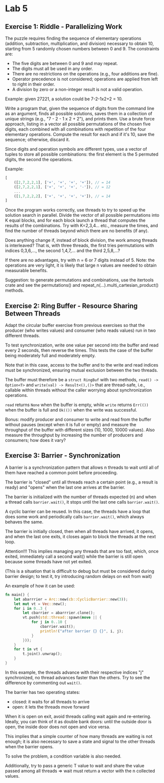 # Lab 5

## Exercise 1: Riddle - Parallelizing Work

The puzzle requires finding the sequence of elementary operations (addition, subtraction, multiplication, and division) necessary to obtain 10, starting from 5 randomly chosen numbers between 0 and 9. The constraints are:
- The five digits are between 0 and 9 and may repeat.
- The digits must all be used in any order.
- There are no restrictions on the operations (e.g., four additions are fine).
- Operator precedence is not considered; operations are applied from left to right in their order.
- A division by zero or a non-integer result is not a valid operation.

Example: given 27221, a solution could be 7-2-1x2+2 = 10.

Write a program that, given the sequence of digits from the command line as an argument, finds all possible solutions, saves them in a collection of unique strings (e.g., "7 - 2 - 1 x 2 + 2"), and prints them. Use a brute force approach, listing in a vector all possible permutations of the chosen five digits, each combined with all combinations with repetition of the four elementary operations. Compute the result for each and if it's 10, save the sequence; otherwise, discard it.

Since digits and operation symbols are different types, use a vector of tuples to store all possible combinations: the first element is the 5 permuted digits, the second the operations.

Example:
```rust
[
    ([2,7,2,2,1], ['+', '+', '+', '+']), // = 14
    ([2,7,2,2,1], ['+', '+', '+', '-']), // = 12
    ...
    ([1,7,2,2,2], ['+', '+', '+', '+']), // = 14
]
```

Once the program works correctly, use threads to try to speed up the solution search in parallel. Divide the vector of all possible permutations into K equal blocks, and for each block launch a thread that computes the results of the combinations. Try with K=2,3,4... etc., measure the times, and find the number of threads beyond which there are no benefits (if any).

Does anything change if, instead of block division, the work among threads is interleaved? That is, with three threads, the first tries permutations with indices 0,3,6,..., the second 1,4,7,... and the third 2,5,8,...?

If there are no advantages, try with n = 6 or 7 digits instead of 5. Note: the operations are very light, it is likely that large n values are needed to obtain measurable benefits.

Suggestion: to generate permutations and combinations, use the itertools crate and see the permutations() and repeat_n(...).multi_cartesian_product() methods.

## Exercise 2: Ring Buffer - Resource Sharing Between Threads

Adapt the circular buffer exercise from previous exercises so that the producer (who writes values) and consumer (who reads values) run in two different threads.

To test synchronization, write one value per second into the buffer and read every 2 seconds, then reverse the times. This tests the case of the buffer being moderately full and moderately empty.

Note that in this case, access to the buffer and to the write and read indices must be synchronized, ensuring mutual exclusion between the two threads.

The buffer must therefore be a `struct RingBuf` with two methods, `read() -> Option<T>` and `write(val) -> Result<(),()>` that are thread-safe, i.e., callable within threads without the caller worrying about synchronization operations.

`read` returns `None` when the buffer is empty, while `write` returns `Err(())` when the buffer is full and `Ok(())` when the write was successful.

Bonus: modify producer and consumer to write and read from the buffer without pauses (except when it is full or empty) and measure the throughput of the buffer with different sizes (10, 1000, 10000 values). Also measure the throughput by increasing the number of producers and consumers; how does it vary?

## Exercise 3: Barrier - Synchronization

A barrier is a synchronization pattern that allows n threads to wait until all of them have reached a common point before proceeding.

The barrier is "closed" until all threads reach a certain point (e.g., a result is ready) and "opens" when the last one arrives at the barrier.

The barrier is initialized with the number of threads expected (n) and when a thread calls `barrier.wait()`, it stops until the last one calls `barrier.wait()`.

A cyclic barrier can be reused. In this case, the threads have a loop that does some work and periodically calls `barrier.wait()`, which always behaves the same.

The barrier is initially closed, then when all threads have arrived, it opens, and when the last one exits, it closes again to block the threads at the next loop.

Attention!!! This implies managing any threads that are too fast, which, once exited, immediately call a second wait() while the barrier is still open because some threads have not yet exited.

(This is a situation that is difficult to debug but must be considered during barrier design; to test it, try introducing random delays on exit from wait)

An example of how it can be used:
```rust
fn main() {
    let abarrrier = Arc::new(cb::CyclicBarrier::new(3));
    let mut vt = Vec::new();
    for i in 0..3 {
        let cbarrier = abarrrier.clone();
        vt.push(std::thread::spawn(move || {
            for j in 0..10 {
                cbarrier.wait();
                println!("after barrier {} {}", i, j);
            }
        }));
    }
    for t in vt {
        t.join().unwrap();
    }
}
```

In this example, the threads advance with their respective indices "j" synchronized, no thread advances faster than the others. Try to see the difference by commenting out `wait()`.

The barrier has two operating states:
- closed: it waits for all threads to arrive
- open: it lets the threads move forward

When it is open on exit, avoid threads calling wait again and re-entering. Ideally, you can think of it as double bank doors: until the outside door is open, the inside door does not open and vice versa.

This implies that a simple counter of how many threads are waiting is not enough; it is also necessary to save a state and signal to the other threads when the barrier opens.

To solve the problem, a condition variable is also needed.

Additionally, try to pass a generic T value to wait and share the value passed among all threads => wait must return a vector with the n collected values.
